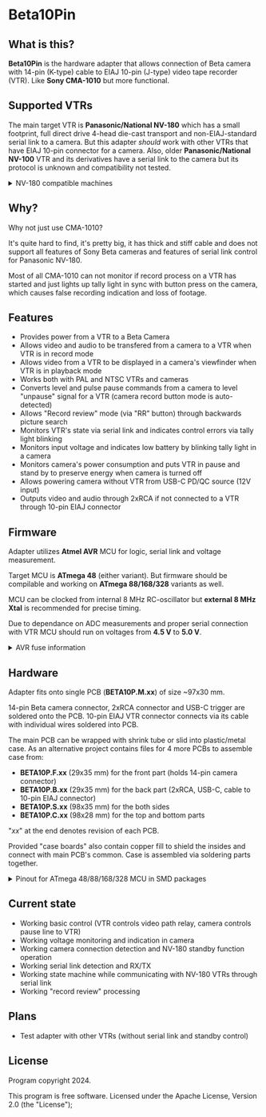 # Beta10Pin

## What is this?

**Beta10Pin** is the hardware adapter that allows connection of Beta camera with 14-pin (K-type) cable to EIAJ 10-pin (J-type) video tape recorder (VTR). Like **Sony CMA-1010** but more functional.

## Supported VTRs

The main target VTR is **Panasonic/National NV-180** which has a small footprint, full direct drive 4-head die-cast transport and non-EIAJ-standard serial link to a camera. But this adapter *should* work with other VTRs that have EIAJ 10-pin connector for a camera. Also, older **Panasonic/National NV-100** VTR and its derivatives have a serial link to the camera but its protocol is unknown and compatibility not tested.
<details>
<summary>NV-180 compatible machines</summary>

**Panasonic NV-180** had several upgraded models...

- **Panasonic AG-2400** (same NV-180 put in "professional" line of products)
- **Panasonic PV-8000** (upgraded model with stereo linear sound and more tape speeds)
- **Panasonic PV-9000** (upgraded yet again with Hi-Fi stereo sound)

...and rebranded variants from other manufacturers:

- **Bauer/Bosch VRP 30** (rebranded NV-180)
- **Blaupunkt RTX-260** (rebranded NV-180)
- **Canon VR-30** (rebranded PV-8000)
- **Canon VR-40** (rebranded PV-9000)
- **Curtis-Mathes KV-773** (rebranded PV-9000)
- **Grundig VS 120** (rebranded NV-180)
- **Magnavox Escort XD (VR8454)** (rebranded PV-8000)
- **Magnavox Escort XHD (VR8455)** (rebranded PV-9000)
- **Olympus VC-104** (rebranded NV-180)
- **Olympus VC-105** (rebranded PV-8000)
- **Olympus VC-106** (rebranded PV-9000)
- **Philips VR6711** (rebranded NV-180)
- **Quasar VP-5741XQ** (rebranded PV-8000)
- **Quasar VP-5748XE** (rebranded PV-9000)
- **Sylvania VC-4512** (rebranded PV-8000)

...and probably more

</details>

## Why?

Why not just use CMA-1010?

It's quite hard to find, it's pretty big, it has thick and stiff cable and does not support all features of Sony Beta cameras and features of serial link control for Panasonic NV-180.

Most of all CMA-1010 can not monitor if record process on a VTR has started and just lights up tally light in sync with button press on the camera, which causes false recording indication and loss of footage.

## Features

- Provides power from a VTR to a Beta Camera
- Allows video and audio to be transfered from a camera to a VTR when VTR is in record mode
- Allows video from a VTR to be displayed in a camera's viewfinder when VTR is in playback mode
- Works both with PAL and NTSC VTRs and cameras
- Converts level and pulse pause commands from a camera to level "unpause" signal for a VTR (camera record button mode is auto-detected)
- Allows "Record review" mode (via "RR" button) through backwards picture search
- Monitors VTR's state via serial link and indicates control errors via tally light blinking
- Monitors input voltage and indicates low battery by blinking tally light in a camera
- Monitors camera's power consumption and puts VTR in pause and stand by to preserve energy when camera is turned off
- Allows powering camera without VTR from USB-C PD/QC source (12V input)
- Outputs video and audio through 2xRCA if not connected to a VTR through 10-pin EIAJ connector

## Firmware

Adapter utilizes **Atmel AVR** MCU for logic, serial link and voltage measurement.

Target MCU is **ATmega 48** (either variant). But firmware should be compilable and working on **ATmega 88/168/328** variants as well.

MCU can be clocked from internal 8 MHz RC-oscillator but **external 8 MHz Xtal** is recommended for precise timing.

Due to dependance on ADC measurements and proper serial connection with VTR MCU should run on voltages from **4.5 V** to **5.0 V**.

<details>
<summary>AVR fuse information</summary>

Fuses for **ATmega48P** with *8 MHz Xtal*:
- **SUT0** = 0
- **CKSEL3** = 0
- **SPIEN** = 0
- **EESAVE** = 0
- all other at "1"

In hex form:
- low byte: **0xE7**
- high byte: **0xD7**
- extended byte: **0xFF**

For **ATmega328P** with *internal RC generator*:
- **SUT1** = 0
- **SUT0** = 0
- **CKSEL3** = 0
- **CKSEL2** = 0
- **CKSEL0** = 0
- **SPIEN** = 0
- **EESAVE** = 0
- **BODLEVEL1** = 0
- **BODLEVEL0** = 0
- all other at "1"

In hex form:
- low byte: **0xC2**
- high byte: **0xD7**
- extended byte: **0xFC**
</details>

## Hardware

Adapter fits onto single PCB (**BETA10P.M.xx**) of size ~97x30 mm.

14-pin Beta camera connector, 2xRCA connector and USB-C trigger are soldered onto the PCB. 10-pin EIAJ VTR connector connects via its cable with individual wires soldered into PCB.

The main PCB can be wrapped with shrink tube or slid into plastic/metal case. As an alternative project contains files for 4 more PCBs to assemble case from:
- **BETA10P.F.xx** (29x35 mm) for the front part (holds 14-pin camera connector)
- **BETA10P.B.xx** (29x35 mm) for the back part (2xRCA, USB-C, cable to 10-pin EIAJ connector)
- **BETA10P.S.xx** (98x35 mm) for the both sides
- **BETA10P.C.xx** (98x28 mm) for the top and bottom parts

"*xx*" at the end denotes revision of each PCB.

Provided "case boards" also contain copper fill to shield the insides and connect with main PCB's common. Case is assembled via soldering parts together.

<details>
<summary>Pinout for ATmega 48/88/168/328 MCU in SMD packages</summary>

Power supply:
- **pin 4** *(VCC)*: +5 V supply
- **pin 6** *(VCC)*: +5 V supply
- **pin 18** *(AVCC)*: +5 V supply (ADC and BOD)
- **pin 3** *(GND)*: 0 V (common)
- **pin 5** *(GND)*: 0 V (common)
- **pin 21** *(GND)*: 0 V (common)

Clock input:
- **pin 7** *(PB6)*: 8.0 MHz Xtal
- **pin 8** *(PB7)*: 8.0 MHz Xtal

Voltage monitor:
- **pin 23** *(PC0)*: (input) ADC pin for ***input 12V*** monitoring
- **pin 24** *(PC1)*: (input) ADC pin for output ***camera power*** monitoring

VTR I/O:
- **pin 12** *(PB0)*: (input) video in/out ***direction*** (linked with EIAJ J-type pin 1)
- **pin 9** *(PD5)*: (output) ***pause*** command (linked with EIAJ J-type pin 6)
- **pin 10** *(PD6)*: (output) ***standby*** control (linked with EIAJ J-type pin 5)
- **pin 11** *(PD7)*: (input) serial link ***clock*** (linked with EIAJ J-type pin 4)
- **pin 31** *(PD1)*: (input/output) serial link ***data*** (linked with EIAJ J-type pin 3)

Camera I/O:
- **pin 1** *(PD3)*: (input) record ***pause*** (linked with Beta K-type pin 5)
- **pin 32** *(PD2)*: (input) record ***review*** (linked with Beta K-type pin 8)
- **pin 30** *(PD0)*: (output) ***tally*** light (linked with Beta K-type pin 6)
- **pin 2** *(PD4)*: (output) video ***direction control*** (linked with Beta K-type pin 3)

Relay control:
- **pin 13** *(PB1)*: (output) video ***direction switch*** control

Debug signals:
- **pin 17** *(PB5)*: (output) ***record*** active (solid)/***error*** code (blink)
- **pin 16** *(PB4)*: (output) FW ***heartbeat*** indicator
- **pin 15** *(PB3)*: (output) serial ***transmission indicator***
- **pin 14** *(PB2)*: (output) camera ***power consumption PWM***

</details>

## Current state

- Working basic control (VTR controls video path relay, camera controls pause line to VTR)
- Working voltage monitoring and indication in camera
- Working camera connection detection and NV-180 standby function operation
- Working serial link detection and RX/TX
- Working state machine while communicating with NV-180 VTRs through serial link
- Working "record review" processing

## Plans

- Test adapter with other VTRs (without serial link and standby control)

## License
Program copyright 2024.

This program is free software.
Licensed under the Apache License, Version 2.0 (the "License");
